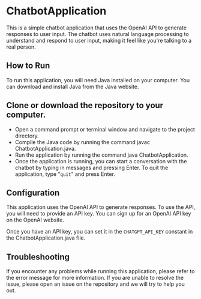 # ChatbotApplication

This is a simple chatbot application that uses the OpenAI API to generate responses to user input. The chatbot uses natural language processing to understand and respond to user input, making it feel like you're talking to a real person.

## How to Run
To run this application, you will need Java installed on your computer. You can download and install Java from the Java website.

## Clone or download the repository to your computer.
- Open a command prompt or terminal window and navigate to the project directory.
- Compile the Java code by running the command javac ChatbotApplication.java.
- Run the application by running the command java ChatbotApplication.
- Once the application is running, you can start a conversation with the chatbot by typing in messages and pressing Enter. To quit the application, type "```quit```" and press Enter.

## Configuration
This application uses the OpenAI API to generate responses. To use the API, you will need to provide an API key. You can sign up for an OpenAI API key on the OpenAI website.

Once you have an API key, you can set it in the ```CHATGPT_API_KEY``` constant in the ChatbotApplication.java file.

## Troubleshooting
If you encounter any problems while running this application, please refer to the error message for more information. If you are unable to resolve the issue, please open an issue on the repository and we will try to help you out.
